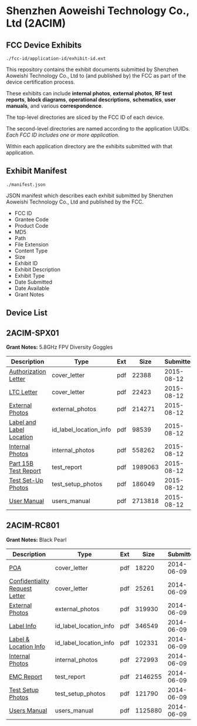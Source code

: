 # Shenzhen Aoweishi Technology Co., Ltd (2ACIM)
## FCC Device Exhibits

```
./fcc-id/application-id/exhibit-id.ext
```

This repository contains the exhibit documents submitted by Shenzhen Aoweishi Technology Co., Ltd to (and published by) the FCC as part of the device certification process.

These exhibits can include **internal photos**, **external photos**, **RF test reports**, **block diagrams**, **operational descriptions**, **schematics**, **user manuals**, and various **correspondence**.

The top-level directories are sliced by the FCC ID of each device.

The second-level directories are named according to the application UUIDs. *Each FCC ID includes one or more application.*

Within each application directory are the exhibits submitted with that application. 

## Exhibit Manifest

```
./manifest.json
```

JSON manifest which describes each exhibit submitted by Shenzhen Aoweishi Technology Co., Ltd and published by the FCC.

- FCC ID
- Grantee Code
- Product Code
- MD5
- Path
- File Extension
- Content Type
- Size
- Exhibit ID
- Exhibit Description
- Exhibit Type
- Date Submitted
- Date Available
- Grant Notes

## Device List
## 2ACIM-SPX01
**Grant Notes:** 5.8GHz FPV Diversity Goggles

| Description | Type | Ext | Size | Submitted | Available |
| ----------- | ---- | --- | ---- | --------- | --------- |
| [Authorization Letter](2ACIM-SPX01/4980ab5528f4ba20dee95e6fc2d914e9/2712828.pdf) | cover_letter | pdf | 22388 | 2015-08-12 | 2015-08-12 |
| [LTC Letter](2ACIM-SPX01/4980ab5528f4ba20dee95e6fc2d914e9/2712829.pdf) | cover_letter | pdf | 22423 | 2015-08-12 | 2015-08-12 |
| [External Photos](2ACIM-SPX01/4980ab5528f4ba20dee95e6fc2d914e9/2712830.pdf) | external_photos | pdf | 214271 | 2015-08-12 | 2015-08-12 |
| [Label and Label Location](2ACIM-SPX01/4980ab5528f4ba20dee95e6fc2d914e9/2712831.pdf) | id_label_location_info | pdf | 98539 | 2015-08-12 | 2015-08-12 |
| [Internal Photos](2ACIM-SPX01/4980ab5528f4ba20dee95e6fc2d914e9/2712832.pdf) | internal_photos | pdf | 558262 | 2015-08-12 | 2015-08-12 |
| [Part 15B Test Report](2ACIM-SPX01/4980ab5528f4ba20dee95e6fc2d914e9/2712833.pdf) | test_report | pdf | 1989063 | 2015-08-12 | 2015-08-12 |
| [Test Set-Up Photos](2ACIM-SPX01/4980ab5528f4ba20dee95e6fc2d914e9/2712834.pdf) | test_setup_photos | pdf | 186049 | 2015-08-12 | 2015-08-12 |
| [User Manual](2ACIM-SPX01/4980ab5528f4ba20dee95e6fc2d914e9/2712835.pdf) | users_manual | pdf | 2713818 | 2015-08-12 | 2015-08-12 |
## 2ACIM-RC801
**Grant Notes:** Black Pearl

| Description | Type | Ext | Size | Submitted | Available |
| ----------- | ---- | --- | ---- | --------- | --------- |
| [POA](2ACIM-RC801/fffc6685dcba7bfbfdbf61f71ff827bc/2288540.pdf) | cover_letter | pdf | 18220 | 2014-06-09 | 2014-06-09 |
| [Confidentiality Request Letter](2ACIM-RC801/fffc6685dcba7bfbfdbf61f71ff827bc/2288541.pdf) | cover_letter | pdf | 25261 | 2014-06-09 | 2014-06-09 |
| [External Photos](2ACIM-RC801/fffc6685dcba7bfbfdbf61f71ff827bc/2288545.pdf) | external_photos | pdf | 319930 | 2014-06-09 | 2014-06-09 |
| [Label Info](2ACIM-RC801/fffc6685dcba7bfbfdbf61f71ff827bc/2288547.pdf) | id_label_location_info | pdf | 346549 | 2014-06-09 | 2014-06-09 |
| [Label & Location Info](2ACIM-RC801/fffc6685dcba7bfbfdbf61f71ff827bc/2288548.pdf) | id_label_location_info | pdf | 102331 | 2014-06-09 | 2014-06-09 |
| [Internal Photos](2ACIM-RC801/fffc6685dcba7bfbfdbf61f71ff827bc/2288546.pdf) | internal_photos | pdf | 272993 | 2014-06-09 | 2014-06-09 |
| [EMC Report](2ACIM-RC801/fffc6685dcba7bfbfdbf61f71ff827bc/2288550.pdf) | test_report | pdf | 2146255 | 2014-06-09 | 2014-06-09 |
| [Test Setup Photos](2ACIM-RC801/fffc6685dcba7bfbfdbf61f71ff827bc/2288551.pdf) | test_setup_photos | pdf | 121790 | 2014-06-09 | 2014-06-09 |
| [Users Manual](2ACIM-RC801/fffc6685dcba7bfbfdbf61f71ff827bc/2288549.pdf) | users_manual | pdf | 1125880 | 2014-06-09 | 2014-06-09 |

